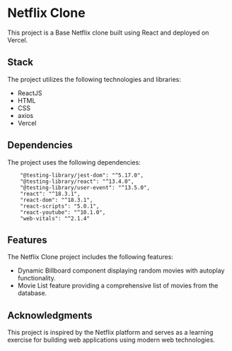 # Netflix Clone

This project is a Base Netflix clone built using React and deployed on Vercel.

## Stack

The project utilizes the following technologies and libraries:

- ReactJS
- HTML
- CSS
- axios
- Vercel

## Dependencies

The project uses the following dependencies:

```
    "@testing-library/jest-dom": "^5.17.0",
    "@testing-library/react": "^13.4.0",
    "@testing-library/user-event": "^13.5.0",
    "react": "^18.3.1",
    "react-dom": "^18.3.1",
    "react-scripts": "5.0.1",
    "react-youtube": "^10.1.0",
    "web-vitals": "^2.1.4"
```

## Features

The Netflix Clone project includes the following features:

- Dynamic Billboard component displaying random movies with autoplay functionality.
- Movie List feature providing a comprehensive list of movies from the database.


## Acknowledgments

This project is inspired by the Netflix platform and serves as a learning exercise for building web applications using modern web technologies.